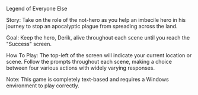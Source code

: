 Legend of Everyone Else


Story: 
Take on the role of the not-hero as you help an imbecile hero in his journey to stop an apocalyptic plague from spreading across the land.

Goal:
Keep the hero, Derik, alive throughout each scene until you reach the "Success" screen.

How To Play:
The top-left of the screen will indicate your current location or scene.
Follow the prompts throughout each scene, making a choice between four various actions with widely varying responses.

Note: 
This game is completely text-based and requires a Windows environment to play correctly.
